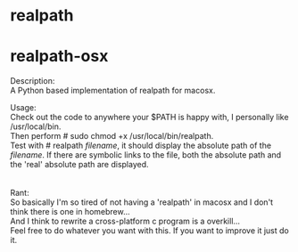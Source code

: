 # realpath
# realpath-osx
Description: <br/>
A Python based implementation of realpath for macosx. <br/>

Usage: <br/>
Check out the code to anywhere your $PATH is happy with, I personally like /usr/local/bin. <br/>
Then perform # sudo chmod +x /usr/local/bin/realpath. <br/>
Test with # realpath <i>filename</i>, it should display the absolute path of the <i>filename</i>. If there are symbolic links to the file, both the absolute path and the 'real' absolute path are displayed.<br/>
<br/>
<br/>
Rant: <br/>
So basically I'm so tired of not having a 'realpath' in macosx and I don't think there is one in homebrew... <br/>
And I think to rewrite a cross-platform c program is a overkill... <br/>
Feel free to do whatever you want with this. If you want to improve it just do it. <br/>
